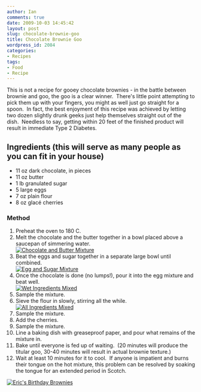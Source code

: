 ```yaml
---
author: Ian
comments: true
date: 2009-10-03 14:45:42
layout: post
slug: chocolate-brownie-goo
title: Chocolate Brownie Goo
wordpress_id: 2084
categories:
- Recipes
tags:
- Food
- Recipe
---
```


This is not a recipe for gooey chocolate brownies - in the battle between brownie and goo, the goo is a clear winner.  There's little point attempting to pick them up with your fingers, you might as well just go straight for a spoon.  In fact, the best enjoyment of this recipe was achieved by letting two dozen slightly drunk geeks just help themselves straight out of the dish.  Needless to say, getting within 20 feet of the finished product will result in immediate Type 2 Diabetes.

## Ingredients (this will serve as many people as you can fit in your house)
	
  * 11 oz dark chocolate, in pieces
  * 11 oz butter
  * 1 lb granulated sugar
  * 5 large eggs
  * 7 oz plain flour
  * 8 oz glacé cherries

### Method

  1. Preheat the oven to 180 C.
  2. Melt the chocolate and the butter together in a bowl placed above a saucepan of simmering water.<br/>[![Chocolate and Butter Mixture](http://files.ianrenton.com/sites/recipes/IMG_7818-300x200.jpg)](http://files.ianrenton.com/sites/recipes/IMG_7818.jpg)
  3. Beat the eggs and sugar together in a separate large bowl until combined.<br/>[![Egg and Sugar Mixture](http://files.ianrenton.com/sites/recipes/IMG_7826-200x300.jpg)](http://files.ianrenton.com/sites/recipes/IMG_7826.jpg)
  4. Once the chocolate is done (no lumps!), pour it into the egg mixture and beat well.<br/>[![Wet Ingredients Mixed](http://files.ianrenton.com/sites/recipes/IMG_7829-300x200.jpg)](http://files.ianrenton.com/sites/recipes/IMG_7829.jpg)
  5. Sample the mixture.
  6. Sieve the flour in slowly, stirring all the while.<br/>
[![All Ingredients Mixed](http://files.ianrenton.com/sites/recipes/IMG_7837-300x200.jpg)](http://files.ianrenton.com/sites/recipes/IMG_7837.jpg)
  7. Sample the mixture.
  8. Add the cherries.
  9. Sample the mixture.
  10. Line a baking dish with greaseproof paper, and pour what remains of the mixture in.
  11. Bake until everyone is fed up of waiting.  (20 minutes will produce the titular goo, 30-40 minutes will result in actual brownie texture.)
  12. Wait at least 10 minutes for it to cool.  If anyone is impatient and burns their tongue on the hot mixture, this problem can be resolved by soaking the tongue for an extended period in Scotch.

[![Eric's Birthday Brownies](http://files.ianrenton.com/sites/recipes/IMG_7853-600x400.jpg)](http://files.ianrenton.com/sites/recipes/IMG_7853.jpg)
